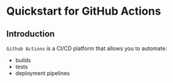 # Quickstart for GitHub Actions

## Introduction

`Github Actions` is a CI/CD platform that allows you to automate:
* builds
* tests
* deployment pipelines
